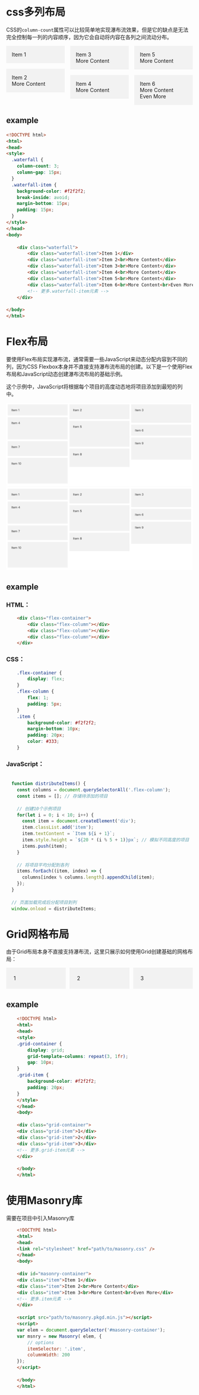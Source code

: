 # css多列布局

CSS的`column-count`属性可以比较简单地实现瀑布流效果，但是它的缺点是无法完全控制每一列的内容顺序，因为它会自动将内容在各列之间流动分布。

<!DOCTYPE html>
<html>
<head>
<style>
  .waterfall {
    column-count: 3;
    column-gap: 15px;
  }
  .waterfall-item {
    background-color: #f2f2f2;
    break-inside: avoid;
    margin-bottom: 15px;
    padding: 15px;
  }
</style>
</head>
<body>

<div class="waterfall">
  <div class="waterfall-item">Item 1</div>
  <div class="waterfall-item">Item 2<br>More Content</div>
  <div class="waterfall-item">Item 3<br>More Content</div>
  <div class="waterfall-item">Item 4<br>More Content</div>
  <div class="waterfall-item">Item 5<br>More Content</div>
  <div class="waterfall-item">Item 6<br>More Content<br>Even More</div>
  <!-- 更多.waterfall-item元素 -->
</div>

</body>
</html>

## example
```html
<!DOCTYPE html>
<html>
<head>
<style>
  .waterfall {
    column-count: 3;
    column-gap: 15px;
  }
  .waterfall-item {
    background-color: #f2f2f2;
    break-inside: avoid;
    margin-bottom: 15px;
    padding: 15px;
  }
</style>
</head>
<body>

    <div class="waterfall">
        <div class="waterfall-item">Item 1</div>
        <div class="waterfall-item">Item 2<br>More Content</div>
        <div class="waterfall-item">Item 3<br>More Content</div>
        <div class="waterfall-item">Item 4<br>More Content</div>
        <div class="waterfall-item">Item 5<br>More Content</div>
        <div class="waterfall-item">Item 6<br>More Content<br>Even More</div>
        <!-- 更多.waterfall-item元素 -->
    </div>

</body>
</html>

```

# Flex布局

要使用Flex布局实现瀑布流，通常需要一些JavaScript来动态分配内容到不同的列，因为CSS Flexbox本身并不直接支持瀑布流布局的创建。以下是一个使用Flex布局和JavaScript动态创建瀑布流布局的基础示例。

这个示例中，JavaScript将根据每个项目的高度动态地将项目添加到最短的列中。

![example](./images-md/flex-waterflow.png)
<img src="./images-md/flex-waterflow.png" alt="">

## example
### HTML：
```html
    <div class="flex-container">
        <div class="flex-column"></div>
        <div class="flex-column"></div>
        <div class="flex-column"></div>
    </div>
```

### CSS：
```css
    .flex-container {
        display: flex;
    }
    .flex-column {
        flex: 1;
        padding: 5px;
    }
    .item {
        background-color: #f2f2f2;
        margin-bottom: 10px;
        padding: 20px;
        color: #333;
    }
```

### JavaScript：

```javascript

  function distributeItems() {
    const columns = document.querySelectorAll('.flex-column');
    const items = []; // 存储待添加的项目

    // 创建10个示例项目
    for(let i = 0; i < 10; i++) {
      const item = document.createElement('div');
      item.classList.add('item');
      item.textContent = `Item ${i + 1}`;
      item.style.height = `${20 * (i % 5 + 1)}px`; // 模拟不同高度的项目
      items.push(item);
    }

    // 将项目平均分配到各列
    items.forEach((item, index) => {
      columns[index % columns.length].appendChild(item);
    });
  }

  // 页面加载完成后分配项目到列
  window.onload = distributeItems;

```

# Grid网格布局

由于Grid布局本身不直接支持瀑布流，这里只展示如何使用Grid创建基础的网格布局：

<!DOCTYPE html>
<html>
<head>
<style>
  .grid-container {
    display: grid;
    grid-template-columns: repeat(3, 1fr);
    gap: 10px;
  }
  .grid-item {
    background-color: #f2f2f2;
    padding: 20px;
  }
</style>
</head>
<body>

<div class="grid-container">
  <div class="grid-item">1</div>
  <div class="grid-item">2</div>
  <div class="grid-item">3</div>
  <!-- 更多.grid-item元素 -->
</div>

</body>
</html>

## example

```html
    <!DOCTYPE html>
    <html>
    <head>
    <style>
    .grid-container {
        display: grid;
        grid-template-columns: repeat(3, 1fr);
        gap: 10px;
    }
    .grid-item {
        background-color: #f2f2f2;
        padding: 20px;
    }
    </style>
    </head>
    <body>

    <div class="grid-container">
    <div class="grid-item">1</div>
    <div class="grid-item">2</div>
    <div class="grid-item">3</div>
    <!-- 更多.grid-item元素 -->
    </div>

    </body>
    </html>
```

# 使用Masonry库

需要在项目中引入Masonry库

```html
    <!DOCTYPE html>
    <html>
    <head>
    <link rel="stylesheet" href="path/to/masonry.css" />
    </head>
    <body>

    <div id="masonry-container">
    <div class="item">Item 1</div>
    <div class="item">Item 2<br>More Content</div>
    <div class="item">Item 3<br>More Content<br>Even More</div>
    <!-- 更多.item元素 -->
    </div>

    <script src="path/to/masonry.pkgd.min.js"></script>
    <script>
    var elem = document.querySelector('#masonry-container');
    var msnry = new Masonry( elem, {
        // options
        itemSelector: '.item',
        columnWidth: 200
    });
    </script>

    </body>
    </html>
```


